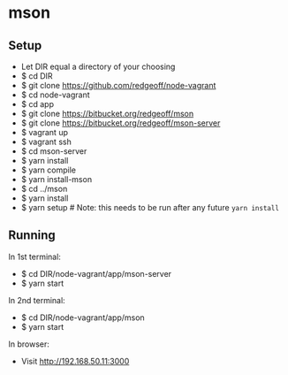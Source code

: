 # mson

## Setup

  - Let DIR equal a directory of your choosing
  - $ cd DIR
  - $ git clone https://github.com/redgeoff/node-vagrant
  - $ cd node-vagrant
  - $ cd app
  - $ git clone https://bitbucket.org/redgeoff/mson
  - $ git clone https://bitbucket.org/redgeoff/mson-server
  - $ vagrant up
  - $ vagrant ssh
  - $ cd mson-server
  - $ yarn install
  - $ yarn compile
  - $ yarn install-mson
  - $ cd ../mson
  - $ yarn install
  - $ yarn setup # Note: this needs to be run after any future `yarn install`

## Running

In 1st terminal:
  - $ cd DIR/node-vagrant/app/mson-server
  - $ yarn start

In 2nd terminal:
  - $ cd DIR/node-vagrant/app/mson
  - $ yarn start

In browser:
  - Visit http://192.168.50.11:3000
